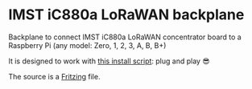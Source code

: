 # IMST iC880a LoRaWAN backplane

Backplane to connect IMST iC880a LoRaWAN concentrator board to a Raspberry Pi (any model: Zero, 1, 2, 3, A, B, B+)

It is designed to work with [this install script](https://github.com/ttn-zh/ic880a-gateway/wiki): plug and play 😎

The source is a [Fritzing](http://fritzing.org/) file.
